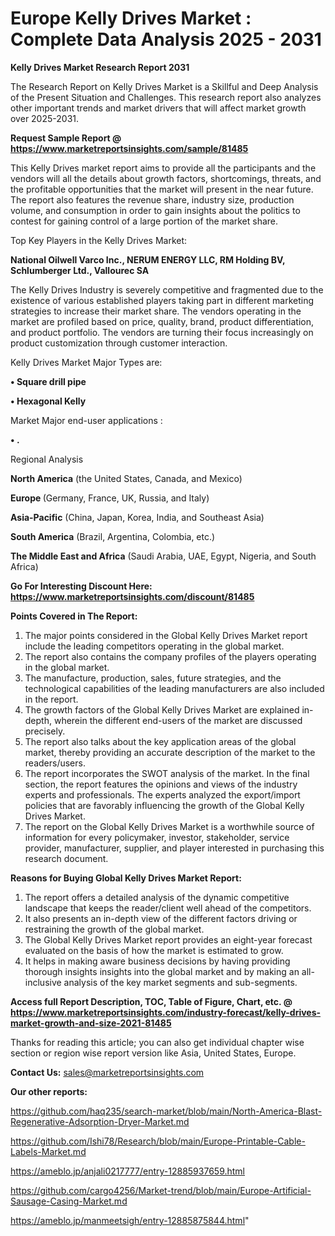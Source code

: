 # Europe Kelly Drives Market : Complete Data Analysis 2025 - 2031

<strong>Kelly Drives Market Research Report 2031</strong>

The Research Report on Kelly Drives Market is a Skillful and Deep Analysis of the Present Situation and Challenges. This research report also analyzes other important trends and market drivers that will affect market growth over 2025-2031.

<strong>Request Sample Report @ <a href=https://www.marketreportsinsights.com/sample/81485>https://www.marketreportsinsights.com/sample/81485</a></strong>

This Kelly Drives market report aims to provide all the participants and the vendors will all the details about growth factors, shortcomings, threats, and the profitable opportunities that the market will present in the near future. The report also features the revenue share, industry size, production volume, and consumption in order to gain insights about the politics to contest for gaining control of a large portion of the market share.

Top Key Players in the Kelly Drives Market:

<strong>National Oilwell Varco Inc., NERUM ENERGY LLC, RM Holding BV, Schlumberger Ltd., Vallourec SA</strong>

The Kelly Drives Industry is severely competitive and fragmented due to the existence of various established players taking part in different marketing strategies to increase their market share. The vendors operating in the market are profiled based on price, quality, brand, product differentiation, and product portfolio. The vendors are turning their focus increasingly on product customization through customer interaction.

Kelly Drives Market Major Types are:

<strong>• Square drill pipe

• Hexagonal Kelly</strong>

Market Major end-user applications :

<strong>• .</strong>

Regional Analysis

</u><strong><b>North America</b></strong> (the United States, Canada, and Mexico)

<strong><b>Europe </b></strong>(Germany, France, UK, Russia, and Italy)

<strong><b>Asia-Pacific</b></strong> (China, Japan, Korea, India, and Southeast Asia)

<strong><b>South America</b></strong> (Brazil, Argentina, Colombia, etc.)

<strong><b>The Middle East and Africa</b></strong> (Saudi Arabia, UAE, Egypt, Nigeria, and South Africa)

<strong>Go For Interesting Discount Here: <a href=https://www.marketreportsinsights.com/discount/81485>https://www.marketreportsinsights.com/discount/81485</a></strong>

<strong>Points Covered in The Report:</strong>
<ol>
  <li>The major points considered in the Global Kelly Drives Market report include the leading competitors operating in the global market.</li>
  <li>The report also contains the company profiles of the players operating in the global market.</li>
  <li>The manufacture, production, sales, future strategies, and the technological capabilities of the leading manufacturers are also included in the report.</li>
  <li>The growth factors of the Global Kelly Drives Market are explained in-depth, wherein the different end-users of the market are discussed precisely.</li>
  <li>The report also talks about the key application areas of the global market, thereby providing an accurate description of the market to the readers/users.</li>
  <li>The report incorporates the SWOT analysis of the market. In the final section, the report features the opinions and views of the industry experts and professionals. The experts analyzed the export/import policies that are favorably influencing the growth of the Global Kelly Drives Market.</li>
  <li>The report on the Global Kelly Drives Market is a worthwhile source of information for every policymaker, investor, stakeholder, service provider, manufacturer, supplier, and player interested in purchasing this research document.</li>
</ol>
<strong>Reasons for Buying Global Kelly Drives Market Report:</strong>

<ol>
  <li>The report offers a detailed analysis of the dynamic competitive landscape that keeps the reader/client well ahead of the competitors.</li>
  <li>It also presents an in-depth view of the different factors driving or restraining the growth of the global market.</li>
  <li>The Global Kelly Drives Market report provides an eight-year forecast evaluated on the basis of how the market is estimated to grow.</li>
  <li>It helps in making aware business decisions by having providing thorough insights insights into the global market and by making an all-inclusive analysis of the key market segments and sub-segments.</li>
</ol>
<strong>Access full Report Description, TOC, Table of Figure, Chart, etc. @ <a href=https://www.marketreportsinsights.com/industry-forecast/kelly-drives-market-growth-and-size-2021-81485>https://www.marketreportsinsights.com/industry-forecast/kelly-drives-market-growth-and-size-2021-81485</a></strong>


Thanks for reading this article; you can also get individual chapter wise section or region wise report version like Asia, United States, Europe.

<strong>Contact Us:</strong>
sales@marketreportsinsights.com

<strong>Our other reports:</strong>

<a href=https://github.com/haq235/search-market/blob/main/North-America-Blast-Regenerative-Adsorption-Dryer-Market.md>https://github.com/haq235/search-market/blob/main/North-America-Blast-Regenerative-Adsorption-Dryer-Market.md</a>

<a href=https://github.com/Ishi78/Research/blob/main/Europe-Printable-Cable-Labels-Market.md>https://github.com/Ishi78/Research/blob/main/Europe-Printable-Cable-Labels-Market.md</a>

<a href=https://ameblo.jp/anjali0217777/entry-12885937659.html>https://ameblo.jp/anjali0217777/entry-12885937659.html</a>

<a href=https://github.com/cargo4256/Market-trend/blob/main/Europe-Artificial-Sausage-Casing-Market.md>https://github.com/cargo4256/Market-trend/blob/main/Europe-Artificial-Sausage-Casing-Market.md</a>

<a href=https://ameblo.jp/manmeetsigh/entry-12885875844.html>https://ameblo.jp/manmeetsigh/entry-12885875844.html</a>"

